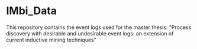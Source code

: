 # IMbi_Data

This repository contains the event logs used for the master thesis:
"Process discovery with desirable and undesirable event logs: an extension of current inductive mining techniques"